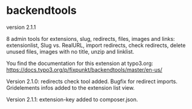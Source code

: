 # backendtools

version 2.1.1

8 admin tools for extensions, slug, redirects, files, images and links:
extensionlist, Slug vs. RealURL, import redirects, check redirects, delete unused files, images with no title, unzip and linklist.

You find the documentation for this extension at typo3.org:
https://docs.typo3.org/p/fixpunkt/backendtools/master/en-us/

Version 2.1.0: redirects check tool added. Bugfix for redirect imports.
Gridelements infos added to the extension list view. 

Version 2.1.1: extension-key added to composer.json.